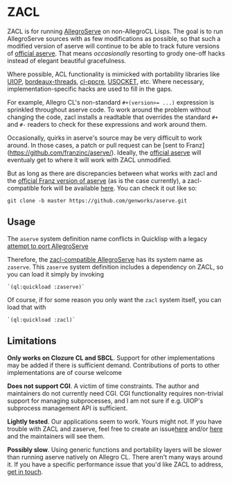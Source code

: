 # ZACL

ZACL is for running
[AllegroServe](https://github.com/franzinc/allegroserve/) on
non-AllegroCL Lisps. The goal is to run AllegroServe sources with as
few modifications as possible, so that such a modified version of
aserve will continue to be able to track future versions of [official
aserve](https://github.com/franzinc/allegroserve/). That means
*occasionally* resorting to grody one-off hacks instead of elegant
beautiful gracefulness. 

Where possible, ACL functionality is mimicked with portability
libraries like [UIOP](http://quickdocs.org/UIOP/),
[bordeaux-threads](http://quickdocs.org/bordeaux-threads/),
[cl-ppcre](http://weitz.de/cl-ppcre/),
[USOCKET](https://common-lisp.net/project/usocket/), etc. Where
necessary, implementation-specific hacks are used to fill in the gaps.

For example, Allegro CL's non-standard `#+(version>= ...)` expression
is sprinkled throughout aserve code. To work around the problem
without changing the code, zacl installs a readtable that overrides
the standard `#+` and `#-` readers to check for these expressions and
work around them.

Occasionally, quirks in aserve's source may be very difficult to work
around. In those cases, a patch or pull request can be [sent to Franz]
(https://github.com/franzinc/aserve/). Ideally, the [official
aserve](https://github.com/franzinc/aserve/) will eventualy get to
where it will work with ZACL unmodified.

But as long as there are discrepancies between what works with zacl
and the [official Franz version of
aserve](https://github.com/franzinc/aserve/) (as is the case
currently), a zacl-compatible fork will be available
[here](https://github.com/genworks/aserve/tree/zacl-compatible).  You
can check it out like so:

    git clone -b master https://github.com/genworks/aserve.git

## Usage

The `aserve` system definition name conflicts in Quicklisp with a
legacy [attempt to port
AllegroServe](https://sourceforge.net/p/portableaserve/git/ci/master/tree/)

Therefore, the [zacl-compatible
AllegroServe](https://github.com/genworks/aserve/tree/zacl-compatible)
has its system name as  `zaserve`. This `zaserve` system definition
includes a dependency on ZACL, so you can load it simply by invoking

    `(ql:quickload :zaserve)`

Of course, if for some reason you only want the `zacl` system itself,
you can load that with

    `(ql:quickload :zacl)`


## Limitations

**Only works on Clozure CL and SBCL**. Support for other
implementations may be added if there is sufficient
demand. Contributions of ports to other implementations are of course
welcome

**Does not support CGI**. A victim of time constraints. The author and
maintainers do not currently need CGI. CGI functionality requires
non-trivial support for managing subprocesses, and I am not sure if
e.g. UIOP's subprocess management API is sufficient.

**Lightly tested**. Our applications seem to work. Yours might not. If
you have trouble with ZACL and zaserve, feel free to create an
issue[here](https://gitlab.common-lisp.net/zbeane/zacl/issues) and/or
[here](https://github.com/genworks/aserve/tree/zacl-compatible) and
the maintainers will see them.

**Possibly slow**. Using generic functions and portability layers will
be slower than running aserve natively on Allegro CL. There aren't
many ways around it. If you have a specific performance issue that
you'd like ZACL to address, [get in touch](mailto:xach@xach.com).

